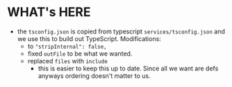 # WHAT's HERE

* the `tsconfig.json` is copied from typescript `services/tsconfig.json` and we use this to build out TypeScript. Modifications:
    * to `"stripInternal": false,`
    * fixed `outFile` to be what we wanted.
    * replaced `files` with `include`
        * this is easier to keep this up to date. Since all we want are defs anyways ordering doesn't matter to us.
